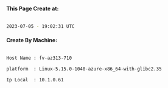 
   
#### This Page Create at:

```bash

2023-07-05 - 19:02:31 UTC

```

#### Create By Machine:

```bash

Host Name : fv-az313-710

platform  : Linux-5.15.0-1040-azure-x86_64-with-glibc2.35

Ip Local  : 10.1.0.61

```

